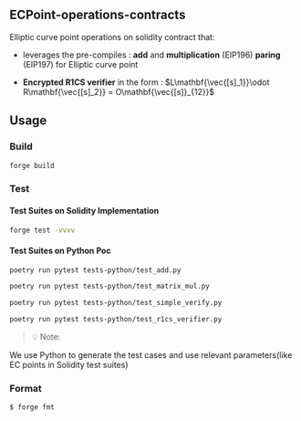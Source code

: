 ## ECPoint-operations-contracts


Elliptic curve point operations on solidity contract that:

- leverages the pre-compiles : **add** and **multiplication** (EIP196) **paring** (EIP197) for Elliptic curve point

- **Encrypted R1CS verifier** in the form : $L\mathbf{\vec{[s]_1}}\odot R\mathbf{\vec{[s]_2}} = O\mathbf{\vec{[s]}_{12}}$
 
## Usage

### Build

```bash
forge build
```

### Test

#### Test Suites on Solidity Implementation

```bash
forge test -vvvv
```

#### Test Suites on Python Poc

```bash
poetry run pytest tests-python/test_add.py
```

```bash
poetry run pytest tests-python/test_matrix_mul.py
```

```bash
poetry run pytest tests-python/test_simple_verify.py
```

```bash
poetry run pytest tests-python/test_r1cs_verifier.py
```

> 💡 Note:

We use Python to generate the test cases and use relevant parameters(like EC points in Solidity test suites)

### Format

```bash
$ forge fmt
```